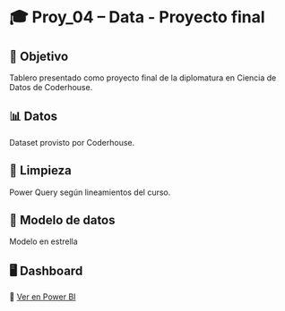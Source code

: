 # 🎓 Proy_04 – Data - Proyecto final

## 🎯 Objetivo
Tablero presentado como proyecto final de la diplomatura en Ciencia de Datos de Coderhouse.

## 📊 Datos
Dataset provisto por Coderhouse.

## 🧹 Limpieza
Power Query según lineamientos del curso.

## 🧠 Modelo de datos
Modelo en estrella

## 🖥️ Dashboard
🔗 [Ver en Power BI](https://app.powerbi.com/view?r=eyJrIjoiNjkxMTZmOGEtMzJhNi00OGRlLTg3OGEtMGU1YzJmNDc0OTE1IiwidCI6IjkxZjVjYjg5LTUyZmUtNDdhYi05MDVmLTRlMzU4ODZmNWE1NyIsImMiOjR9)
